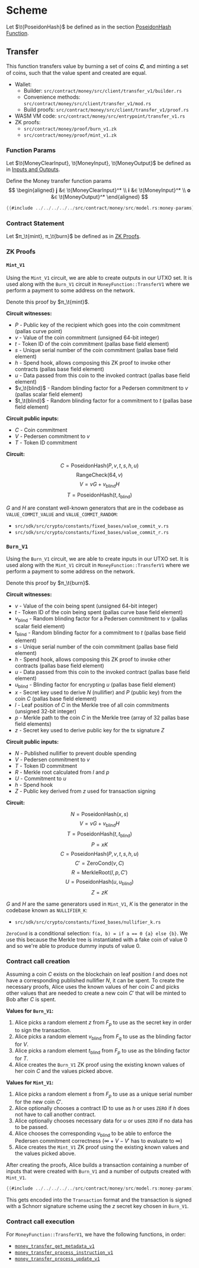 # Scheme

Let $\t{PoseidonHash}$ be defined as in the section [PoseidonHash Function](../../crypto-schemes.md#poseidonhash-function).

## Transfer

This function transfers value by burning a set of coins $𝐂$, and minting a
set of coins, such that the value spent and created are equal.

* Wallet:
  * Builder: `src/contract/money/src/client/transfer_v1/builder.rs`
  * Convenience methods: `src/contract/money/src/client/transfer_v1/mod.rs`
  * Build proofs: `src/contract/money/src/client/transfer_v1/proof.rs`
* WASM VM code: `src/contract/money/src/entrypoint/transfer_v1.rs`
* ZK proofs:
  * `src/contract/money/proof/burn_v1.zk`
  * `src/contract/money/proof/mint_v1.zk`

### Function Params

Let $\t{MoneyClearInput}, \t{MoneyInput}, \t{MoneyOutput}$
be defined as in [Inputs and Outputs](model.md#inputs-and-outputs).

Define the Money transfer function params
$$ \begin{aligned}
  𝐣 &∈ \t{MoneyClearInput}^* \\
  𝐢 &∈ \t{MoneyInput}^* \\
  𝐨 &∈ \t{MoneyOutput}^*
\end{aligned} $$

```rust
{{#include ../../../../../src/contract/money/src/model.rs:money-params}}
```

### Contract Statement

Let $π_\t{mint}, π_\t{burn}$ be defined as in [ZK Proofs](#zk-proofs).

### ZK Proofs

#### `Mint_V1`

Using the `Mint_V1` circuit, we are able to create outputs
in our UTXO set. It is used along with the `Burn_V1` circuit in
`MoneyFunction::TransferV1` where we perform a payment to some address
on the network.

Denote this proof by $π_\t{mint}$.

**Circuit witnesses:**

* $P$ - Public key of the recipient which goes into the coin commitment (pallas curve point)
* $v$ - Value of the coin commitment (unsigned 64-bit integer)
* $t$ - Token ID of the coin commitment (pallas base field element)
* $s$ - Unique serial number of the coin commitment (pallas base field element)
* $h$ - Spend hook, allows composing this ZK proof to invoke other contracts (pallas base field element)
* $u$ - Data passed from this coin to the invoked contract (pallas base field element)
* $v_\t{blind}$ - Random blinding factor for a Pedersen commitment to $v$ (pallas scalar field element)
* $t_\t{blind}$ - Random blinding factor for a commitment to $t$ (pallas base field element)

**Circuit public inputs:**

* $C$ - Coin commitment
* $V$ - Pedersen commitment to $v$
* $T$ - Token ID commitment

**Circuit:**

$$ C = \text{PoseidonHash}(P, v, t, s, h, u) $$
$$ \text{RangeCheck}(64, v) $$
$$ V = vG + v_{\text{blind}}H $$
$$ T = \text{PoseidonHash}(t, t_{\text{blind}}) $$

$G$ and $H$ are constant well-known generators that are in the codebase
as `VALUE_COMMIT_VALUE` and `VALUE_COMMIT_RANDOM`:


* `src/sdk/src/crypto/constants/fixed_bases/value_commit_v.rs`
* `src/sdk/src/crypto/constants/fixed_bases/value_commit_r.rs`

### `Burn_V1`

Using the `Burn_V1` circuit, we are able to create inputs in
our UTXO set. It is used along with the `Mint_V1` circuit in
`MoneyFunction::TransferV1` where we perform a payment to some address
on the network.

Denote this proof by $π_\t{burn}$.

**Circuit witnesses:**

* $v$ - Value of the coin being spent (unsigned 64-bit integer)
* $t$ - Token ID of the coin being spent (pallas curve base field element)
* $v_{\text{blind}}$ - Random blinding factor for a Pedersen commitment to $v$ (pallas scalar field element)
* $t_{\text{blind}}$ - Random blinding factor for a commitment to $t$ (pallas base field element)
* $s$ - Unique serial number of the coin commitment (pallas base field element)
* $h$ - Spend hook, allows composing this ZK proof to invoke other contracts (pallas base field element)
* $u$ - Data passed from this coin to the invoked contract (pallas base field element)
* $u_{\text{blind}}$ - Blinding factor for encrypting $u$ (pallas base field element)
* $x$ - Secret key used to derive $N$ (nullifier) and $P$ (public key) from the coin $C$ (pallas base field element)
* $l$ - Leaf position of $C$ in the Merkle tree of all coin commitments (unsigned 32-bit integer)
* $p$ - Merkle path to the coin $C$ in the Merkle tree (array of 32 pallas base field elements)
* $z$ - Secret key used to derive public key for the tx signature $Z$

**Circuit public inputs:**

* $N$ - Published nullifier to prevent double spending
* $V$ - Pedersen commitment to $v$
* $T$ - Token ID commitment
* $R$ - Merkle root calculated from $l$ and $p$
* $U$ - Commitment to $u$
* $h$ - Spend hook
* $Z$ - Public key derived from $z$ used for transaction signing

**Circuit:**

$$ N = \text{PoseidonHash}(x, s) $$
$$ V = vG + v_{\text{blind}}H $$
$$ T = \text{PoseidonHash}(t, t_{\text{blind}}) $$
$$ P = xK $$
$$ C = \text{PoseidonHash}(P, v, t, s, h, u) $$
$$ C' = \text{ZeroCond}(v, C) $$
$$ R = \text{MerkleRoot}(l, p, C') $$
$$ U = \text{PoseidonHash}(u, u_{\text{blind}}) $$
$$ Z = zK $$

$G$ and $H$ are the same generators used in `Mint_V1`, $K$ is the
generator in the codebase known as `NULLIFIER_K`:

* `src/sdk/src/crypto/constants/fixed_bases/nullifier_k.rs`

`ZeroCond` is a conditional selection: `f(a, b) = if a == 0 {a} else {b}`.
We use this because the Merkle tree is instantiated with a fake coin of
value 0 and so we're able to produce dummy inputs of value 0.

### Contract call creation

Assuming a coin $C$ exists on the blockchain on leaf position $l$ and
does not have a corresponding published nullifier $N$, it can be spent.
To create the necessary proofs, Alice uses the known values of her
coin $C$ and picks other values that are needed to create a new coin
$C'$ that will be minted to Bob after $C$ is spent.

**Values for `Burn_V1`:**

1. Alice picks a random element $z$ from $F_p$ to use as the secret key
   in order to sign the transaction.
2. Alice picks a random element $v_{\text{blind}}$ from $F_q$ to use
   as the blinding factor for $V$.
3. Alice picks a random element $t_{\text{blind}}$ from $F_p$ to use
   as the blinding factor for $T$.
4. Alice creates the `Burn_V1` ZK proof using the existing known values
   of her coin $C$ and the values picked above.

**Values for `Mint_V1`:**

1. Alice picks a random element $s$ from $F_p$ to use as a unique serial
   number for the new coin $C'$.
2. Alice optionally chooses a contract ID to use as $h$ or uses `ZERO`
   if $h$ does not have to call another contract.
3. Alice optionally chooses necessary data for $u$ or uses `ZERO`
   if no data has to be passed.
4. Alice chooses the corresponding $v_{\text{blind}}$ to be able to
   enforce the Pedersen commitment correctness ($\infty + V - V'$ has
   to evaluate to $\infty$)
5. Alice creates the `Mint_V1` ZK proof using the existing known values
   and the values picked above.

After creating the proofs, Alice builds a transaction containing a
number of inputs that were created with `Burn_V1` and a number of
outputs created with `Mint_V1`.

```rust
{{#include ../../../../../src/contract/money/src/model.rs:money-params}}
```

This gets encoded into the `Transaction` format and the transaction is
signed with a Schnorr signature scheme using the $z$ secret key chosen
in `Burn_V1`.

### Contract call execution

For `MoneyFunction::TransferV1`, we have the following functions, in
order:

* [`money_transfer_get_metadata_v1`](https://github.com/darkrenaissance/darkfi/blob/master/src/contract/money/src/entrypoint/transfer_v1.rs#L42)
* [`money_transfer_process_instruction_v1`](https://github.com/darkrenaissance/darkfi/blob/master/src/contract/money/src/entrypoint/transfer_v1.rs#L106)
* [`money_transfer_process_update_v1`](https://github.com/darkrenaissance/darkfi/blob/master/src/contract/money/src/entrypoint/transfer_v1.rs#L258)
